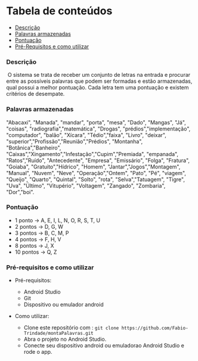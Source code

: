 

# Tabela de conteúdos 

* [Descrição](#descrição)
* [Palavras armazenadas](#palavras-armazenadas)
* [Pontuação](#pontuação)
* [Pré-Requisitos e como utilizar](#pré-requisitos-e-como-utilizar)

### Descrição

​    O sistema se trata de receber um conjunto de letras na entrada e procurar entre as possíveis palavras que podem ser formadas e estão armazenadas, qual possui a melhor pontuação. Cada letra tem uma pontuação e existem critérios de desempate.

### Palavras armazenadas


"Abacaxi", "Manada", "mandar", "porta", "mesa", "Dado", "Mangas", "Já", "coisas", "radiografia","matemática", "Drogas", "prédios","implementação", "computador", "balão", "Xícara", "Tédio","faixa", "Livro", "deixar", "superior","Profissão","Reunião","Prédios", "Montanha", "Botânica","Banheiro", "Caixas","Xingamento","Infestação","Cupim","Premiada", "empanada", "Ratos","Ruído", "Antecedente", "Empresa", "Emissário", "Folga", "Fratura", "Goiaba", "Gratuito","Hídrico", "Homem", "Jantar","Jogos","Montagem", "Manual", "Nuvem", "Neve", "Operação","Ontem", "Pato", "Pé", "viagem", "Queijo", "Quarto", "Quintal", "Solto", "rota", "Selva","Tatuagem", "Tigre", "Uva", "Último", "Vitupério", "Voltagem", "Zangado", "Zombaria", "Dor","boi".


### Pontuação

* 1 ponto -> A, E, I, L, N, O, R, S, T, U
* 2 pontos -> D, G, W
* 3 pontos -> B, C, M, P
* 4 pontos -> F, H, V
* 8 pontos -> J, X
* 10 pontos -> Q, Z

### Pré-requisitos e como utilizar

* Pré-requisitos:
  * Android Studio
  * Git
  * Dispositivo ou emulador android

* Como utilizar:
  * Clone este repositório com : ``` git clone https://github.com/Fabio-Trindade/montaPalavras.git  ```
  * Abra o projeto no Android Studio.
  * Conecte seu dispositivo android ou emuladorao Android Studio e rode o app.
